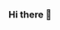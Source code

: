 ### Hi there 👋


<!--
**invilso/invilso** is a ✨ _special_ ✨ repository because its `README.md` (this file) appears on your GitHub profile.

Here are some ideas to get you started:

- 🔭 I’m currently working on ...
- 🌱 I’m currently learning ...
- 👯 I’m looking to collaborate on ...
- 🤔 I’m looking for help with ...
- 💬 Ask me about ...
- 📫 How to reach me: ...
- 😄 Pronouns: ...
- ⚡ Fun fact: ...


<div align="center">
  <a href="https://github.com/invilso">
    <img src="https://github-readme-stats.vercel.app/api?username=invilso&theme=catppuccin_mocha&show=reviews,prs_merged&hide=contribs,issues&show_icons=true&rank_icon=percentile" />
  </a>
  <br>
  <a href="https://github.com/invilso?tab=repositories">
    <img src="https://github-readme-stats.vercel.app/api/top-langs/?username=invilso&theme=catppuccin_mocha&card_width=467" />
  </a>
</div>
-->
